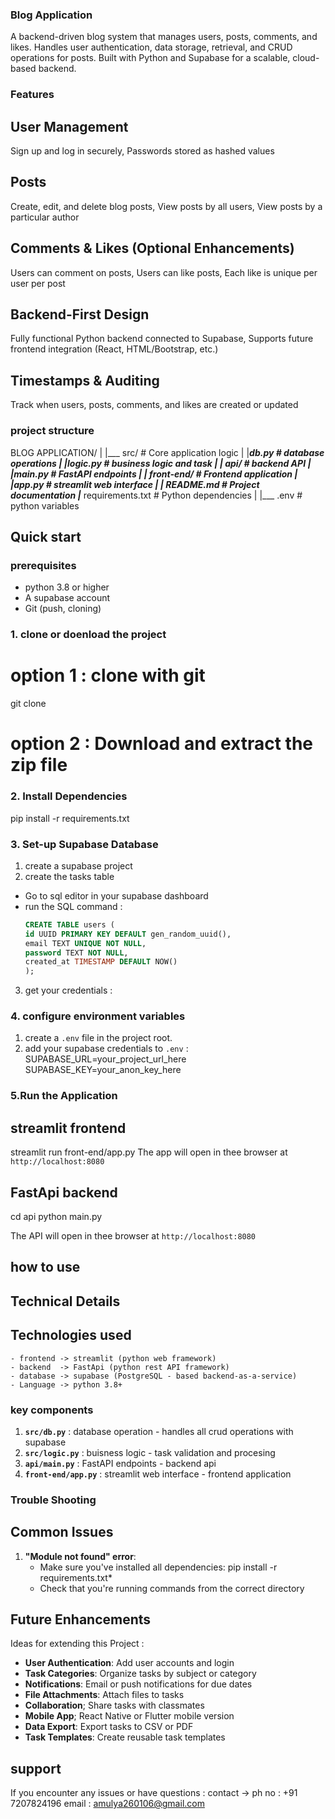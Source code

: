 ### Blog Application

A backend-driven blog system that manages users, posts, comments, and likes. Handles user authentication, data storage, retrieval, and CRUD operations for posts. Built with Python and Supabase for a scalable, cloud-based backend.

### Features 

## User Management 
Sign up and log in securely, Passwords stored as hashed values
## Posts
Create, edit, and delete blog posts, View posts by all users, View posts by a particular author
## Comments & Likes (Optional Enhancements)
Users can comment on posts, Users can like posts, Each like is unique per user per post
## Backend-First Design
Fully functional Python backend connected to Supabase, Supports future frontend integration (React, HTML/Bootstrap, etc.)
## Timestamps & Auditing
Track when users, posts, comments, and likes are created or updated

### project structure

BLOG APPLICATION/
|
|___ src/                   # Core application logic 
|   |___db.py              # database operations
|   |___logic.py           # business logic and task
|
|___ api/                   # backend API 
|   |___main.py            # FastAPI endpoints
|
|___ front-end/             # Frontend application
|   |___app.py             # streamlit web interface
|
|___ README.md              # Project documentation
|___ requirements.txt       # Python dependencies 
|
|___ .env                   # python variables


## Quick start

### prerequisites

- python 3.8 or higher
- A supabase account
- Git (push, cloning)

### 1. clone or doenload the project

# option 1 : clone with git 
git clone <repository-url>

# option 2 : Download and extract the zip file

### 2. Install Dependencies
pip install -r requirements.txt

### 3. Set-up Supabase Database
1. create a supabase project
2. create the tasks table
- Go to sql editor in your supabase dashboard
- run the SQL command :
    ```sql
    CREATE TABLE users (
    id UUID PRIMARY KEY DEFAULT gen_random_uuid(),
    email TEXT UNIQUE NOT NULL,
    password TEXT NOT NULL,
    created_at TIMESTAMP DEFAULT NOW()
    );
    ```
3. get your credentials :

### 4. configure environment variables 

1. create a `.env` file in the project root.
2. add your supabase credentials to `.env` :
    SUPABASE_URL=your_project_url_here
    SUPABASE_KEY=your_anon_key_here

### 5.Run the Application

## streamlit frontend
streamlit run front-end/app.py
The app will open in thee browser at `http://localhost:8080`

## FastApi backend
cd api
python main.py

The API will open in thee browser at `http://localhost:8080`

## how to use
## Technical Details

## Technologies used
    - frontend -> streamlit (python web framework)
    - backend  -> FastApi (python rest API framework)
    - database -> supabase (PostgreSQL - based backend-as-a-service)
    - Language -> python 3.8+

### key components

1. **`src/db.py`** : database operation - handles all crud operations with supabase
2. **`src/logic.py`** : buisness logic - task validation and procesing
3. **`api/main.py`** : FastAPI endpoints - backend api
4. **`front-end/app.py`** : streamlit web interface - frontend application

### Trouble Shooting

## Common Issues

1. **"Module not found" error**:
    - Make sure you've installed all dependencies: pip install -r requirements.txt*
    - Check that you're running commands from the correct directory

## Future Enhancements 

Ideas for extending this Project :

- **User Authentication**: Add user accounts and login
- **Task Categories**: Organize tasks by subject or category
- **Notifications**: Email or push notifications for due dates
- **File Attachments**: Attach files to tasks
- **Collaboration**; Share tasks with classmates
- **Mobile App**; React Native or Flutter mobile version
- **Data Export**: Export tasks to CSV or PDF
- **Task Templates**: Create reusable task templates

## support 
If you encounter any issues or have questions : 
contact ->
ph no : +91 7207824196
email : amulya260106@gmail.com